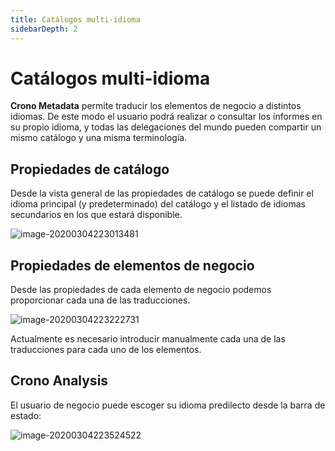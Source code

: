 ```yaml
---
title: Catálogos multi-idioma
sidebarDepth: 2
---
```




# Catálogos multi-idioma

**Crono Metadata** permite traducir los elementos de negocio a distintos idiomas. De este modo el usuario podrá realizar o consultar los informes en su propio idioma, y todas las delegaciones del mundo pueden compartir un mismo catálogo y una misma terminología.

## Propiedades de catálogo

Desde la vista general de las propiedades de catálogo se puede definir el idioma principal (y predeterminado) del catálogo y el listado de idiomas secundarios en los que estará disponible.

![image-20200304223013481](/images/multidioma1.png)



## Propiedades de elementos de negocio

Desde las propiedades de cada elemento de negocio podemos proporcionar cada una de las traducciones.

![image-20200304223222731](/images/multidioma2.png)

Actualmente es necesario introducir manualmente cada una de las traducciones para cada uno de los elementos.

## Crono Analysis

El usuario de negocio puede escoger su idioma predilecto desde la barra de estado:

![image-20200304223524522](/images/multidioma3.png)

